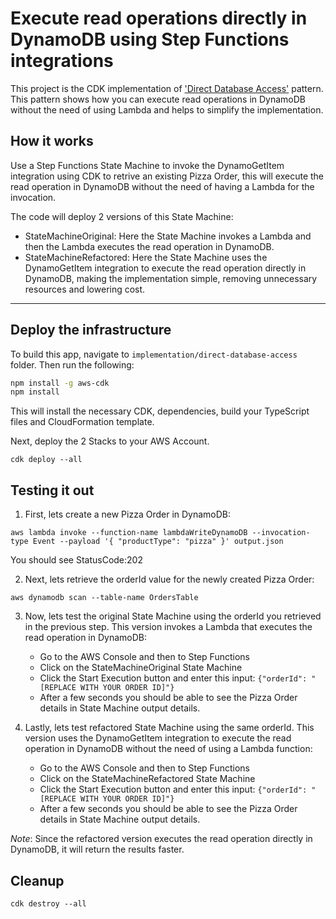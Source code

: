 # Execute read operations directly in DynamoDB using Step Functions integrations
This project is the CDK implementation of ['Direct Database Access'](./docs/direct_database_access.md) pattern. This pattern shows how you can execute read operations in DynamoDB without the need of using Lambda and helps to simplify the implementation.


## How it works
Use a Step Functions State Machine to invoke the DynamoGetItem integration using CDK to retrive an existing Pizza Order, this will execute the read operation in DynamoDB without the need of having a Lambda for the invocation.

The code will deploy 2 versions of this State Machine:
- StateMachineOriginal: Here the State Machine invokes a Lambda and then the Lambda executes the read operation in DynamoDB.
- StateMachineRefactored: Here the State Machine uses the DynamoGetItem integration to execute the read operation directly in DynamoDB, making the implementation simple, removing unnecessary resources and lowering cost.

---
## Deploy the infrastructure


To build this app, navigate to `implementation/direct-database-access` folder. Then run the following:

```bash
npm install -g aws-cdk
npm install
```

This will install the necessary CDK, dependencies, build your TypeScript files and CloudFormation template.

Next, deploy the 2 Stacks to your AWS Account.
``` 
cdk deploy --all
```


## Testing it out

1. First, lets create a new Pizza Order in DynamoDB:
``` 
aws lambda invoke --function-name lambdaWriteDynamoDB --invocation-type Event --payload '{ "productType": "pizza" }' output.json
```
You should see StatusCode:202

2. Next, lets retrieve the orderId value for the newly created Pizza Order:
 ``` 
aws dynamodb scan --table-name OrdersTable
``` 

3. Now, lets test the original State Machine using the orderId you retrieved in the previous step. This version invokes a Lambda that executes the read operation in DynamoDB:
    - Go to the AWS Console and then to Step Functions
    - Click on the StateMachineOriginal State Machine
    - Click the Start Execution button and enter this input: `{"orderId": "[REPLACE WITH YOUR ORDER ID]"}`
    - After a few seconds you should be able to see the Pizza Order details in State Machine output details.

4. Lastly, lets test refactored State Machine using the same orderId. This version uses the DynamoGetItem integration to execute the read operation in DynamoDB without the need of using a Lambda function:
    - Go to the AWS Console and then to Step Functions
    - Click on the StateMachineRefactored State Machine
    - Click the Start Execution button and enter this input: `{"orderId": "[REPLACE WITH YOUR ORDER ID]"}`
    - After a few seconds you should be able to see the Pizza Order details in State Machine output details.

*Note*: Since the refactored version executes the read operation directly in DynamoDB, it will return the results faster.

## Cleanup

```
cdk destroy --all
```